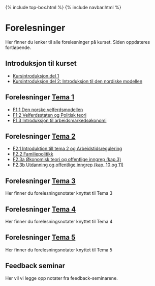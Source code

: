{% include top-box.html %} <!-- Kode for å inkludere boksen på toppen av siden. Se _config.yml for å gjøre endringer. -->
{% include navbar.html %} <!-- Kode for navigasjonsmeny. Se navbar.html for å gjøre endringer. -->
<!-- Gjør endringer under her -->

# Forelesninger
Her finner du lenker til alle forelesninger på kurset. Siden oppdateres fortløpende.

## Introduksjon til kurset
* [Kursintroduksjon del 1](https://uit-sok-2008-h23.github.io/assets/F0_kursintro_1_sok_2008_h23.pdf)
* [Kursintroduksjon del 2: Introduksjon til den nordiske modellen](https://uit-sok-2008-h23.github.io/assets/Introduksjon_studenter_2023.html)

## Forelesninger [Tema 1](temaer.md#tema1)<a name="f_t1"></a>
* [F1:1 Den norske velferdsmodellen](https://uit-sok-2008-h23.github.io/assets/forelesning_2_modellen_studenter.html)
* [F1:2 Velferdsstaten og Politisk teori](https://uit-sok-2008-h23.github.io/assets/f2_kap_1_2_studenter.html)
* [F1.3 Introduksjon til arbeidsmarkedsøkonomi](https://uit-sok-2008-h23.github.io/assets/F1.3_IntrotilArbeidsmarkedsokonomi.pdf)

## Forelesninger [Tema 2](temaer.md#tema2)<a name="f_t2"></a>
* [F2.1 Introduktion till tema 2 og Arbeidstidsregulering](https://uit-sok-2008-h23.github.io/assets/F2.1_arbeidstidsregulering_23.pdf)
* [F2.2 Familiepolitikk](https://uit-sok-2008-h23.github.io/assets/F2.2_familiepolitikk_23.pdf)
* [F2.3a Økonomisk teori og offentlige inngrep (kap.3)](https://uit-sok-2008-h23.github.io/assets/f4_kap_3_2023_studenter.html)
* [F2.3b Utdanning og offentlige inngrep (kap. 10 og 11)](https://uit-sok-2008-h23.github.io/assets/kap_10_11_2023_studenter_ny.html)
  
## Forelesninger [Tema 3](temaer.md#tema3)<a name="f_t3"></a>
Her finner du forelesningsnotater knyttet til Tema 3


## Forelesninger [Tema 4](temaer.md#tema4)<a name="f_t4"></a>
Her finner du forelesningsnotater knyttet til Tema 4


## Forelesninger [Tema 5](temaer.md#tema5)<a name="f_t5"></a>
Her finner du forelesningsnotater knyttet til Tema 5

## Feedback seminar
Her vil vi legge opp notater fra feedback-seminarene.
